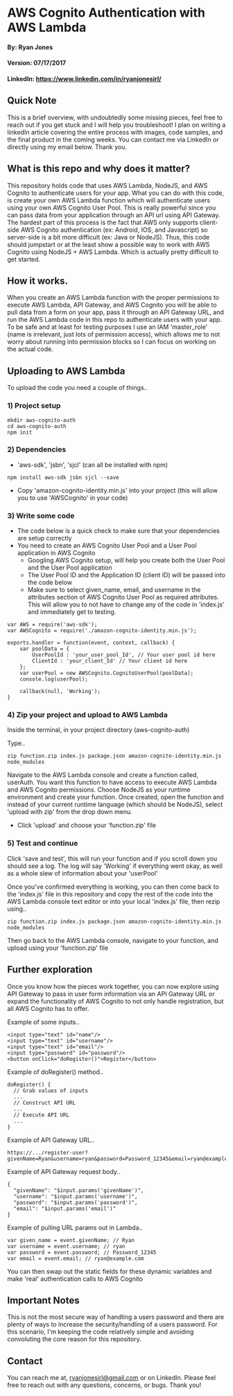 # AWS Cognito Authentication with AWS Lambda

#### By: Ryan Jones
#### Version: 07/17/2017
#### LinkedIn: https://www.linkedin.com/in/ryanjonesirl/

## Quick Note
This is a brief overview, with undoubtedly some missing pieces, feel free to reach out if you get stuck and I will help you troubleshoot! I plan on writing a linkedIn article covering the entire process with images, code samples, and the final product in the coming weeks. You can contact me via LinkedIn or directly using my email below. Thank you.

## What is this repo and why does it matter?
This repository holds code that uses AWS Lambda, NodeJS, and AWS Cognito to authenticate users for your app. What you can do with this code, is create your own AWS Lambda function which will authenticate users using your own AWS Cognito User Pool. This is really powerful since you can pass data from your application through an API url using API Gateway. The hardest part of this process is the fact that AWS only supports client-side AWS Cognito authentication (ex: Android, IOS, and Javascript) so server-side is a bit more difficult (ex: Java or NodeJS). Thus, this code should jumpstart or at the least show a possible way to work with AWS Cognito using NodeJS + AWS Lambda. Which is actually pretty difficult to get started.


## How it works.
When you create an AWS Lambda function with the proper permissions to execute AWS Lambda, API Gateway, and AWS Cognito you will be able to pull data from a form on your app, pass it through an API Gateway URL, and run the AWS Lambda code in this repo to authenticate users with your app. To be safe and at least for testing purposes I use an IAM 'master_role' (name is irrelevant, just lots of permission access), which allows me to not worry about running into permission blocks so I can focus on working on the actual code.

## Uploading to AWS Lambda
To upload the code you need a couple of things..

### 1) Project setup
```
mkdir aws-cognito-auth
cd aws-cognito-auth
npm init
```

### 2) Dependencies
  * 'aws-sdk', 'jsbn', 'sjcl' (can all be installed with npm)
```
npm install aws-sdk jsbn sjcl --save
```
  * Copy 'amazon-cognito-identity.min.js' into your project (this will allow you to use 'AWSCognito' in your code)

### 3) Write some code
  * The code below is a quick check to make sure that your dependencies are setup correctly
  * You need to create an AWS Cognito User Pool and a User Pool application in AWS Cognito
    * Googling AWS Cognito setup, will help you create both the User Pool and the User Pool application
    * The User Pool ID and the Application ID (client ID) will be passed into the code below
    * Make sure to select given_name, email, and username in the attributes section of AWS Cognito User Pool as required attributes. This will allow you to not have to change any of the code in 'index.js' and immediately get to testing.

```
var AWS = require('aws-sdk');
var AWSCognito = require('./amazon-cognito-identity.min.js');

exports.handler = function(event, context, callback) {
    var poolData = {
        UserPoolId : 'your_user_pool_Id', // Your user pool id here
        ClientId : 'your_client_Id' // Your client id here
    };
    var userPool = new AWSCognito.CognitoUserPool(poolData);
    console.log(userPool);

    callback(null, 'Working');
}
```

### 4) Zip your project and upload to AWS Lambda
Inside the terminal, in your project directory (aws-cognito-auth)

Type..
```
zip function.zip index.js package.json amazon-cognito-identity.min.js node_modules
```
Navigate to the AWS Lambda console and create a function called, userAuth. You want this function to have access to execute AWS Lambda and AWS Cognito permissions. Choose NodeJS as your runtime environment and create your function. Once created, open the function and instead of your current runtime language (which should be NodeJS), select 'upload with zip' from the drop down menu.
  * Click 'upload' and choose your 'function.zip' file

### 5) Test and continue
Click 'save and test', this will run your function and if you scroll down you should see a log. The log will say 'Working' if everything went okay, as well as a whole slew of information about your 'userPool'

Once you've confirmed everything is working, you can then come back to the 'index.js' file in this repository and copy the rest of the code into the AWS Lambda console text editor or into your local 'index.js' file, then rezip using..
```
zip function.zip index.js package.json amazon-cognito-identity.min.js node_modules
```
Then go back to the AWS Lambda console, navigate to your function, and upload using your 'function.zip' file


## Further exploration
Once you know how the pieces work together, you can now explore using API Gateway to pass in user form information via an API Gateway URL or expand the functionality of AWS Cognito to not only handle registration, but all AWS Cognito has to offer.

Example of some inputs..
```
<input type="text" id="name"/>
<input type="text" id="username"/>
<input type="text" id="email"/>
<input type="password" id="password"/>
<button onClick="doRegister()">Register</button>
```

Example of doRegister() method..
```
doRegister() {
  // Grab values of inputs
  ...
  // Construct API URL
  ...
  // Execute API URL
  ...
}
```

Example of API Gateway URL..
```
https://.../register-user?givenName=Ryan&username=ryan&password=Password_12345&email=ryan@example.com
```

Example of API Gateway request body..
```
{
  "givenName": "$input.params('givenName')",
  "username": "$input.params('username')",
  "password": "$input.params('password')",
  "email": "$input.params('email')"
}
```

Example of pulling URL params out in Lambda..
```
var given_name = event.givenName; // Ryan
var username = event.username; // ryan
var password = event.password; // Password_12345
var email = event.email; // ryan@example.com
```

You can then swap out the static fields for these dynamic variables and make 'real' authentication calls to AWS Cognito

## Important Notes
This is not the most secure way of handling a users password and there are plenty of ways to increase the security/handling of a users password. For this scenario, I'm keeping the code relatively simple and avoiding convoluting the core reason for this repository.

## Contact
You can reach me at, ryanjonesirl@gmail.com or on LinkedIn. Please feel free to reach out with any questions, concerns, or bugs. Thank you!
